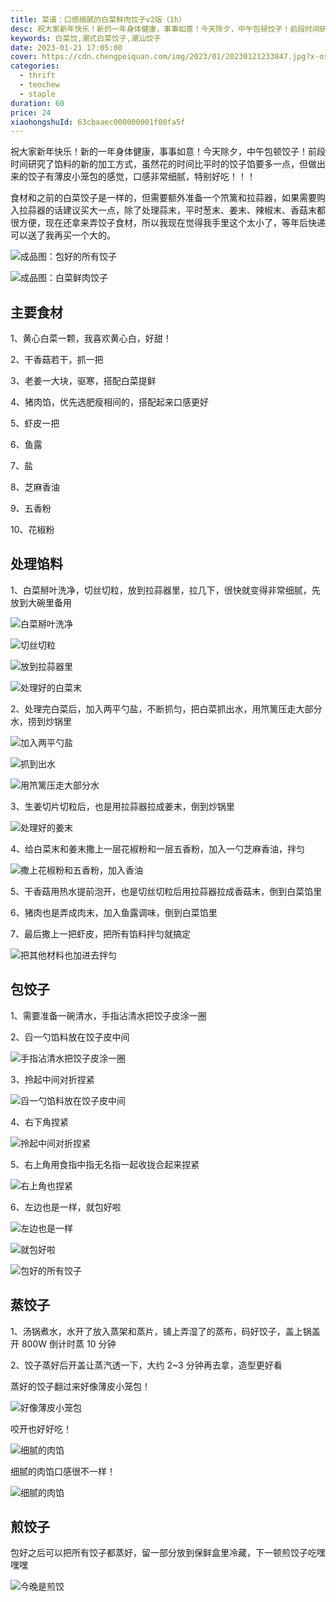 ```yaml
---
title: 菜谱：口感细腻的白菜鲜肉饺子v2版（1h）
desc: 祝大家新年快乐！新的一年身体健康，事事如意！今天除夕，中午包顿饺子！前段时间研究了馅料的新的加工方式，虽然花的时间比平时的饺子馅要多一点，但做出来的饺子有薄皮小笼包的感觉，口感非常细腻，特别好吃！！！
keywords: 白菜饺,潮式白菜饺子,潮汕饺子
date: 2023-01-21 17:05:00
cover: https://cdn.chengpeiquan.com/img/2023/01/20230121233847.jpg?x-oss-process=image/interlace,1
categories:
  - thrift
  - teochew
  - staple
duration: 60
price: 24
xiaohongshuId: 63cbaaec000000001f00fa5f
---
```


祝大家新年快乐！新的一年身体健康，事事如意！今天除夕，中午包顿饺子！前段时间研究了馅料的新的加工方式，虽然花的时间比平时的饺子馅要多一点，但做出来的饺子有薄皮小笼包的感觉，口感非常细腻，特别好吃！！！

食材和之前的白菜饺子是一样的，但需要额外准备一个笊篱和拉蒜器，如果需要购入拉蒜器的话建议买大一点，除了处理蒜末，平时葱末、姜末、辣椒末、香菇末都很方便，现在还拿来弄饺子食材，所以我现在觉得我手里这个太小了，等年后快递可以送了我再买一个大的。

![成品图：包好的所有饺子](https://cdn.chengpeiquan.com/img/2023/01/20230121233950.jpg?x-oss-process=image/interlace,1)

![成品图：白菜鲜肉饺子](https://cdn.chengpeiquan.com/img/2023/01/20230121233952.jpg?x-oss-process=image/interlace,1)

## 主要食材

1、黄心白菜一颗，我喜欢黄心白，好甜！

2、干香菇若干，抓一把

3、老姜一大块，驱寒，搭配白菜提鲜

4、猪肉馅，优先选肥瘦相间的，搭配起来口感更好

5、虾皮一把

6、鱼露

7、盐

8、芝麻香油

9、五香粉

10、花椒粉

## 处理馅料

1、白菜掰叶洗净，切丝切粒，放到拉蒜器里，拉几下，很快就变得非常细腻，先放到大碗里备用

![白菜掰叶洗净](https://cdn.chengpeiquan.com/img/2023/01/20230121233933.jpg?x-oss-process=image/interlace,1)

![切丝切粒](https://cdn.chengpeiquan.com/img/2023/01/20230121233935.jpg?x-oss-process=image/interlace,1)

![放到拉蒜器里](https://cdn.chengpeiquan.com/img/2023/01/20230121233936.jpg?x-oss-process=image/interlace,1)

![处理好的白菜末](https://cdn.chengpeiquan.com/img/2023/01/20230121233937.jpg?x-oss-process=image/interlace,1)

2、处理完白菜后，加入两平勺盐，不断抓匀，把白菜抓出水，用笊篱压走大部分水，捞到炒锅里

![加入两平勺盐](https://cdn.chengpeiquan.com/img/2023/01/20230121233938.jpg?x-oss-process=image/interlace,1)

![抓到出水](https://cdn.chengpeiquan.com/img/2023/01/20230121233939.jpg?x-oss-process=image/interlace,1)

![用笊篱压走大部分水](https://cdn.chengpeiquan.com/img/2023/01/20230121233940.jpg?x-oss-process=image/interlace,1)

3、生姜切片切粒后，也是用拉蒜器拉成姜末，倒到炒锅里

![处理好的姜末](https://cdn.chengpeiquan.com/img/2023/01/20230121233941.jpg?x-oss-process=image/interlace,1)

4、给白菜末和姜末撒上一层花椒粉和一层五香粉，加入一勺芝麻香油，拌匀

![撒上花椒粉和五香粉，加入香油](https://cdn.chengpeiquan.com/img/2023/01/20230121233942.jpg?x-oss-process=image/interlace,1)

5、干香菇用热水提前泡开，也是切丝切粒后用拉蒜器拉成香菇末，倒到白菜馅里

6、猪肉也是弄成肉末，加入鱼露调味，倒到白菜馅里

7、最后撒上一把虾皮，把所有馅料拌匀就搞定

![把其他材料也加进去拌匀](https://cdn.chengpeiquan.com/img/2023/01/20230121233943.jpg?x-oss-process=image/interlace,1)

## 包饺子

1、需要准备一碗清水，手指沾清水把饺子皮涂一圈

2、舀一勺馅料放在饺子皮中间

![手指沾清水把饺子皮涂一圈](https://cdn.chengpeiquan.com/img/2023/01/20230121233944.jpg?x-oss-process=image/interlace,1)

3、拎起中间对折捏紧

![舀一勺馅料放在饺子皮中间](https://cdn.chengpeiquan.com/img/2023/01/20230121233945.jpg?x-oss-process=image/interlace,1)

4、右下角捏紧

![拎起中间对折捏紧](https://cdn.chengpeiquan.com/img/2023/01/20230121233946.jpg?x-oss-process=image/interlace,1)

5、右上角用食指中指无名指一起收拢合起来捏紧

![右上角也捏紧](https://cdn.chengpeiquan.com/img/2023/01/20230121233947.jpg?x-oss-process=image/interlace,1)

6、左边也是一样，就包好啦

![左边也是一样](https://cdn.chengpeiquan.com/img/2023/01/20230121233948.jpg?x-oss-process=image/interlace,1)

![就包好啦](https://cdn.chengpeiquan.com/img/2023/01/20230121233949.jpg?x-oss-process=image/interlace,1)

![包好的所有饺子](https://cdn.chengpeiquan.com/img/2023/01/20230121233950.jpg?x-oss-process=image/interlace,1)

## 蒸饺子

1、汤锅煮水，水开了放入蒸架和蒸片，铺上弄湿了的蒸布，码好饺子，盖上锅盖开 800W 倒计时蒸 10 分钟

2、饺子蒸好后开盖让蒸汽透一下，大约 2~3 分钟再去拿，造型更好看

蒸好的饺子翻过来好像薄皮小笼包！

![好像薄皮小笼包](https://cdn.chengpeiquan.com/img/2023/01/20230121233953.jpg?x-oss-process=image/interlace,1)

咬开也好好吃！

![细腻的肉馅](https://cdn.chengpeiquan.com/img/2023/01/20230121233951.jpg?x-oss-process=image/interlace,1)

细腻的肉馅口感很不一样！

![细腻的肉馅](https://cdn.chengpeiquan.com/img/2023/01/20230121233952.jpg?x-oss-process=image/interlace,1)

## 煎饺子

包好之后可以把所有饺子都蒸好，留一部分放到保鲜盒里冷藏，下一顿煎饺子吃嘿嘿嘿

![今晚是煎饺](https://cdn.chengpeiquan.com/img/2023/01/20230121233934.jpg?x-oss-process=image/interlace,1)
